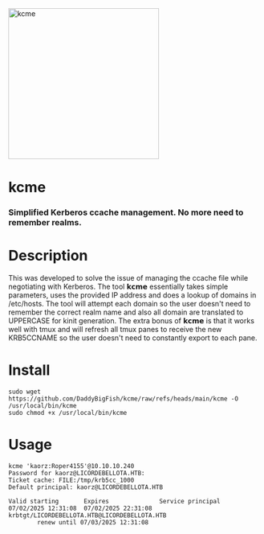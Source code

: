 <img src="https://github.com/user-attachments/assets/43306087-42cf-48fb-b118-0c416d65835a" alt="kcme" width="300"/>    

# kcme
### Simplified Kerberos ccache management. No more need to remember realms.

# Description
This was developed to solve the issue of managing the ccache file while negotiating with Kerberos. The tool 𝗸𝗰𝗺𝗲 essentially takes simple parameters, uses the provided IP address and does a lookup of domains in /etc/hosts. The tool will attempt each domain so the user doesn't need to remember the correct realm name and also all domain are translated to UPPERCASE for kinit generation. The extra bonus of 𝗸𝗰𝗺𝗲 is that it works well with tmux and will refresh all tmux panes to receive the new KRB5CCNAME so the user doesn't need to constantly export to each pane.

# Install
```
sudo wget https://github.com/DaddyBigFish/kcme/raw/refs/heads/main/kcme -O /usr/local/bin/kcme
sudo chmod +x /usr/local/bin/kcme
```
# Usage
```
kcme 'kaorz:Roper4155'@10.10.10.240
Password for kaorz@LICORDEBELLOTA.HTB:
Ticket cache: FILE:/tmp/krb5cc_1000
Default principal: kaorz@LICORDEBELLOTA.HTB

Valid starting       Expires              Service principal
07/02/2025 12:31:08  07/02/2025 22:31:08  krbtgt/LICORDEBELLOTA.HTB@LICORDEBELLOTA.HTB
        renew until 07/03/2025 12:31:08
```
